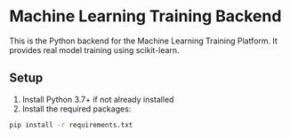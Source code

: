 # Machine Learning Training Backend

This is the Python backend for the Machine Learning Training Platform. It provides real model training using scikit-learn.

## Setup

1. Install Python 3.7+ if not already installed
2. Install the required packages:

```bash
pip install -r requirements.txt


